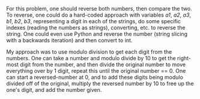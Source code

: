 For this problem, one should reverse both numbers, then compare the two. To reverse, one could do a hard-coded approach with variables *a1*, *a2*, *a3*, *b1*, *b2*, *b3*, representing a digit in each of the strings, do some specific indexes (reading the numbers as strings), converting, etc. to reverse the string. One could even use Python and reverse the number (string slicing with a backwards iteration) and then convert to int.

My approach was to use modulo division to get each digit from the numbers. One can take a number and modulo divide by 10 to get the right-most digit from the number, and then divide the original number to move everything over by 1 digit, repeat this until the original number == 0. One can start a reversed-number at 0, and to add these digits being modulo divided off of the original, multiply the reversed number by 10 to free up the one's digit, and add the number given.
